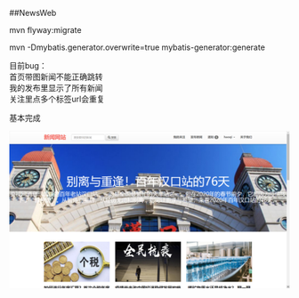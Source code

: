 ##NewsWeb

mvn flyway:migrate

mvn -Dmybatis.generator.overwrite=true mybatis-generator:generate

目前bug：  
首页带图新闻不能正确跳转  
我的发布里显示了所有新闻  
关注里点多个标签url会重复  

基本完成  

![实例图片](src/main/resources/static/images/ScreenShot/example.png)
